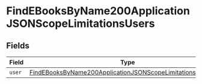 # FindEBooksByName200ApplicationJSONScopeLimitationsUsers


## Fields

| Field                                                                                                                                                 | Type                                                                                                                                                  | Required                                                                                                                                              | Description                                                                                                                                           |
| ----------------------------------------------------------------------------------------------------------------------------------------------------- | ----------------------------------------------------------------------------------------------------------------------------------------------------- | ----------------------------------------------------------------------------------------------------------------------------------------------------- | ----------------------------------------------------------------------------------------------------------------------------------------------------- |
| `user`                                                                                                                                                | [FindEBooksByName200ApplicationJSONScopeLimitationsUsersUser](../../models/operations/findebooksbyname200applicationjsonscopelimitationsusersuser.md) | :heavy_minus_sign:                                                                                                                                    | N/A                                                                                                                                                   |